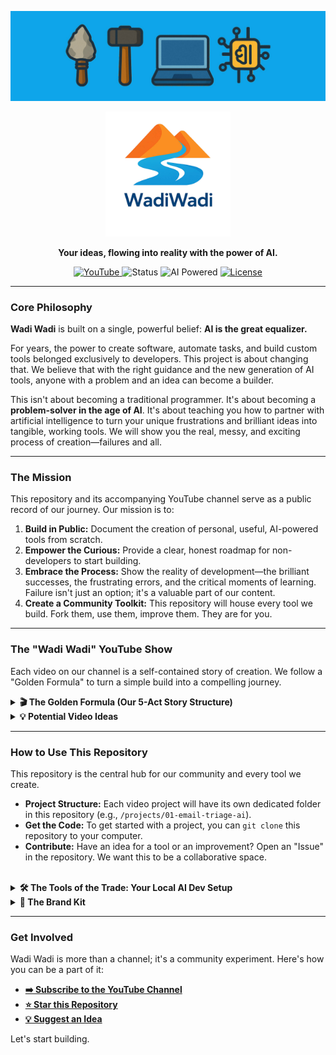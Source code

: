 <p align="center">
  <a href="https://www.youtube.com/@wadiwadi_ai" target="_blank">
    <img src=".github/assets/wadiwadi-banner.jpg" alt="Wadi Wadi Project Banner">
  </a>
</p>

<p align="center">
  <img src=".github/assets/wadiwadi-logo.jpg" alt="Wadi Wadi Logo" width="200">
</p>

<p align="center">
  <strong>Your ideas, flowing into reality with the power of AI.</strong>
</p>

<p align="center">
    <a href="https://www.youtube.com/@wadiwadi_ai">
        <img src="https://img.shields.io/badge/YouTube-%40wadiwadi__ai-f97316?style=for-the-badge&logo=youtube&logoColor=white&color=f97316" alt="YouTube">
    </a>
    <img src="https://img.shields.io/badge/Status-Building_in_Public-0ea5e9?style=for-the-badge" alt="Status">
    <img src="https://img.shields.io/badge/Tools-AI_Powered-0ea5e9?style=for-the-badge" alt="AI Powered">
    <a href="LICENSE">
        <img src="https://img.shields.io/badge/License-MIT-f97316?style=for-the-badge" alt="License">
    </a>
</p>

---

### Core Philosophy

**Wadi Wadi** is built on a single, powerful belief: **AI is the great equalizer.**

For years, the power to create software, automate tasks, and build custom tools belonged exclusively to developers. This project is about changing that. We believe that with the right guidance and the new generation of AI tools, anyone with a problem and an idea can become a builder.

This isn't about becoming a traditional programmer. It's about becoming a **problem-solver in the age of AI**. It's about teaching you how to partner with artificial intelligence to turn your unique frustrations and brilliant ideas into tangible, working tools. We will show you the real, messy, and exciting process of creation—failures and all.

---

### The Mission

This repository and its accompanying YouTube channel serve as a public record of our journey. Our mission is to:

1.  **Build in Public:** Document the creation of personal, useful, AI-powered tools from scratch.
2.  **Empower the Curious:** Provide a clear, honest roadmap for non-developers to start building.
3.  **Embrace the Process:** Show the reality of development—the brilliant successes, the frustrating errors, and the critical moments of learning. Failure isn't just an option; it's a valuable part of our content.
4.  **Create a Community Toolkit:** This repository will house every tool we build. Fork them, use them, improve them. They are for you.

---

### The "Wadi Wadi" YouTube Show

Each video on our channel is a self-contained story of creation. We follow a "Golden Formula" to turn a simple build into a compelling journey.

<details>
<summary><strong>🎬 The Golden Formula (Our 5-Act Story Structure)</strong></summary>
<br>

1.  **The Human Problem (The Hook):** We start not with tech, but with a relatable human frustration. *"I have 50 browser tabs open and I can't find anything."*
2.  **The "What If?" Question (The Premise):** We frame the goal as an empowering question. *"What if an AI could read all my tabs and give me a one-sentence summary of each?"*
3.  **The Build (The "Messy Middle"):** The heart of the show. A fast-paced look at the real process—prompting the AI, pasting code, hitting errors, debugging with the AI's help, and the "aha!" moments.
4.  **The Reveal & Demo (The Climax):** The moment of truth. We run the final tool. Does it work? We show the result in a clean, satisfying way. If it failed, we analyze exactly why.
5.  **The Empowerment Takeaway (The "So What?"):** We connect it back to you. The code is in this repository. The skill is within your reach. **What problem will *you* solve?**

</details>

<details>
<summary><strong>💡 Potential Video Ideas</strong></summary>
<br>

*   **Productivity & Automation:**
    *   **AI Email Triage:** I built an AI to read my emails and tell me what's actually important.
    *   **The Subscription Killer:** I got tired of paying for subscriptions, so I built an AI to find me free alternatives.
    *   **The Automated Job Applicant:** A personal AI agent that finds and filters job postings for me.
*   **Creativity & Exploration:**
    *   **The AI Recipe Generator:** An app that creates meals from whatever is in my fridge.
    *   **The "What Should I Watch?" Bot:** An AI that gives me movie recommendations based on my specific mood, not just my viewing history.
*   **The "Honest Failure" Series:**
    *   **I Tried to Build an AI to Win My Fantasy Football League... And Here's Why It Failed.**
    *   **My AI Meeting Summarizer Was a Disaster (And I Learned More From It Than Any Success).**

</details>

---

### How to Use This Repository

This repository is the central hub for our community and every tool we create.

*   **Project Structure:** Each video project will have its own dedicated folder in this repository (e.g., `/projects/01-email-triage-ai`).
*   **Get the Code:** To get started with a project, you can `git clone` this repository to your computer.
*   **Contribute:** Have an idea for a tool or an improvement? Open an "Issue" in the repository. We want this to be a collaborative space.

<br>

<details>
<summary><strong>🛠️ The Tools of the Trade: Your Local AI Dev Setup</strong></summary>
<br>

We believe in empowering you with real, professional tools from day one. Instead of using a limited online editor, we will guide you in setting up a powerful local environment on your own machine. This gives you maximum flexibility and control.

Our **"Video Zero"** on the channel will be a dedicated guide walking you through this entire setup.

1.  **Code Editor: [Visual Studio Code](https://code.visualstudio.com/)**
    *   The industry-standard for a reason. It's free, powerful, and has a massive ecosystem of extensions.
2.  **Runtime: [Node.js](https://nodejs.org/)**
    *   The engine that allows us to run JavaScript (the language of the web) on our computer to build everything from web servers to automation scripts.
3.  **Version Control: [Git](https://git-scm.com/) & [GitHub](https://github.com/)**
    *   The fundamental system for tracking changes in code and sharing it. It's how you'll get the code from this repository onto your machine.
4.  **AI Partners: Command Line Interfaces (CLIs)**
    *   **[Gemini CLI](https://developers.google.com/gemini/tutorials/cli_quickstart)**: A powerful, free tool to interact with Google's Gemini models directly from our terminal.
    *   **[Claude Code CLI](https://www.npmjs.com/package/@anthropic-ai/claude-cli)**: An excellent alternative from Anthropic for generating code.

This setup puts you in the driver's seat, ready to tackle any project we explore on the channel.
</details>

<details>
<summary><strong>🎨 The Brand Kit</strong></summary>
<br>

#### Color Palette

| Name              | Hex       | RGB                 | HSL                    | Usage                                             |
| ----------------- | --------- | ------------------- | ---------------------- | ------------------------------------------------- |
| **Wadi Blue**     | `#0ea5e9` | `rgb(14, 165, 233)` | `hsl(200, 88%, 48%)`   | Primary brand color, CTAs, headers, main UI       |
| **Heritage Orange**| `#f97316` | `rgb(249, 115, 22)` | `hsl(24, 95%, 53%)`    | Secondary actions, highlights, cultural elements  |
| **Sunset Coral**  | `#fb923c` | `rgb(251, 146, 60)` | `hsl(27, 96%, 61%)`    | Warm accents, success states, friendly elements   |
| **Sky Light**     | `#f0f9ff` | `rgb(240, 249, 255)`| `hsl(200, 100%, 97%)` | Backgrounds, cards, subtle areas                  |
| **Deep Sea**      | `#0c4a6e` | `rgb(12, 74, 110)`  | `hsl(202, 80%, 24%)`   | Text, headers, high contrast elements             |

#### Typography

| Language | Family    | Weights             | Usage                                                  | Characteristics                                  |
| -------- | --------- | ------------------- | ------------------------------------------------------ | ------------------------------------------------ |
| **English**  | **Inter** | `300, 400, 500, 600, 700` | All English content, UI elements, technical docs       | Clean, modern, highly legible, tech-forward      |
| **Arabic**   | **Tajawal** | `300, 400, 500, 700` | All Arabic content, bilingual headers, cultural comms | Modern Arabic font, excellent readability, balanced |
</details>

---

### Get Involved

Wadi Wadi is more than a channel; it's a community experiment. Here's how you can be a part of it:

*   **[➡️ Subscribe to the YouTube Channel](https://www.youtube.com/@wadiwadi_ai)**
*   **[⭐ Star this Repository](https://github.com/happydreammmer/wadiwadi_free)**
*   **[💡 Suggest an Idea](https://github.com/happydreammmer/wadiwadi_free/issues/new)**

Let's start building.
